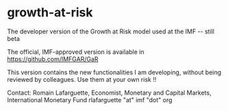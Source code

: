 # growth-at-risk
The developer version of the Growth at Risk model used at the IMF -- still beta

The official, IMF-approved version is available in https://github.com/IMFGAR/GaR

This version contains the new functionalities I am developing, without  being reviewed by colleagues. Use them at your own risk !!


Contact:
Romain Lafarguette, Economist, Monetary and Capital Markets, International Monetary Fund
rlafarguette "at" imf "dot" org
